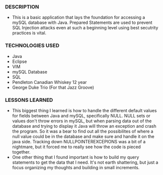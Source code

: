 ### DESCRIPTION
- This is a basic application that lays the foundation for accessing a mySQL database with Java. Prepared Statements are used to prevent SQL Injection attacks even at such a beginning level using best secutrity practices is vital. 

### TECHNOLOGIES USED
- Java
- Eclipse
- VIM
- mySQL Database
- SQL
- Pendleton Canadian Whiskey 12 year
- George Duke Trio (For that Jazz Groove)

### LESSONS LEARNED
-  This biggest thing I learned is how to handle the different default values for fields between Java and mySQL, specifically NULL. NULL sets or values don't throw errors in mySQL, but when parsing data out of the database and trying to display it Java will throw an exception and crash the program. So it was a bear to find out all the possibilites of where a null value could be in the database and make sure and handle it on the java side. Tracking down NULLPOINTEREXCEPIONS was a bit of a nightmare, but it forced me to really see how the code is pieced together.
- One other thing that I found important is how to build my query statements to get the data that I need. It's not earth shattering, but just a focus organizing my thoughts and building in small increments.  
